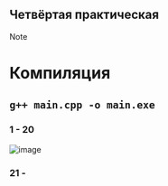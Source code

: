 ## Четвёртая практическая

> [!NOTE]
> # Компиляция
> 
> ## ```g++ main.cpp -o main.exe```
> 

### 1 - 20
![image](https://github.com/user-attachments/assets/effc811c-388f-4e28-b7e3-5dbea5447a64)

### 21 - 

